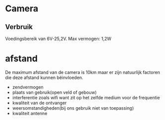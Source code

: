 # Camera

## Verbruik
Voedingsbereik van 6V-25,2V.
Max vermogen: 1,2W

# afstand
De maximum afstand van de camera is 10km maar er zijn natuurlijk factoren die deze afstand kunnen bëinvloeden.
- zendvermogen
- plaats van gebruik(open veld of gebouw)
- interferentie zoals wifi want zit op het zelfde medium voor de frequentie
- kwaliteit van de ontvanger
- weersomstandigheden(bij ons gebruik niet van toepassing)
- kwaliteit antenne
